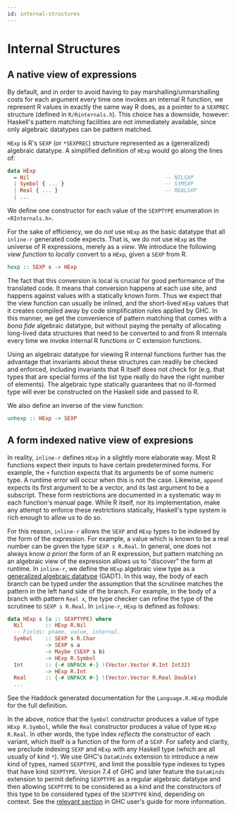 ```yaml
---
id: internal-structures
---
```


Internal Structures
===================

A native view of expressions
----------------------------

By default, and in order to avoid having to pay
marshalling/unmarshalling costs for each argument every time one
invokes an internal R function, we represent R values in exactly the
same way R does, as a pointer to a `SEXPREC` structure (defined in
`R/Rinternals.h`). This choice has a downside, however: Haskell's
pattern matching facilities are not immediately available, since only
algebraic datatypes can be pattern matched.

`HExp` is R's `SEXP` (or `*SEXPREC`) structure represented as
a (generalized) algebraic datatype. A simplified definition of `HExp`
would go along the lines of:

```Haskell
data HExp
  = Nil                                           -- NILSXP
  | Symbol { ... }                                -- SYMSXP
  | Real { ... }                                  -- REALSXP
  | ...
```

We define one constructor for each value of the `SEXPTYPE` enumeration
in `<RInternals.h>`.

For the sake of efficiency, we do *not* use `HExp` as the basic
datatype that all `inline-r` generated code expects. That is, we do
not use `HExp` as the universe of R expressions, merely as a *view*.
We introduce the following *view function* to *locally* convert to
a `HExp`, given a `SEXP` from R.

```Haskell
hexp :: SEXP s -> HExp
```

The fact that this conversion is local is crucial for good performance
of the translated code. It means that conversion happens at each use
site, and happens against values with a statically known form. Thus we
expect that the view function can usually be inlined, and the
short-lived `HExp` values that it creates compiled away by code
simplification rules applied by GHC. In this manner, we get the
convenience of pattern matching that comes with a *bona fide*
algebraic datatype, but without paying the penalty of allocating
long-lived data structures that need to be converted to and from
R internals every time we invoke internal R functions or C extension
functions.

Using an algebraic datatype for viewing R internal functions further
has the advantage that invariants about these structures can readily
be checked and enforced, including invariants that R itself does not
check for (e.g. that types that are special forms of the list type
really do have the right number of elements). The algebraic type
statically guarantees that no ill-formed type will ever be constructed
on the Haskell side and passed to R.

We also define an inverse of the view function:

```Haskell
unhexp :: HExp -> SEXP
```

A form indexed native view of expresions
----------------------------------------

In reality, `inline-r` defines `HExp` in a slightly more elaborate
way. Most R functions expect their inputs to have certain
predetermined forms. For example, the `+` function expects that its
arguments be of some numeric type. A runtime error will occur when
this is not the case. Likewise, `append` expects its first argument to
be a vector, and its last argument to be a subscript. These form
restrictions are documented in a systematic way in each function's
manual page. While R itself, nor its implementation, make any attempt
to enforce these restrictions statically, Haskell's type system is
rich enough to allow us to do so.

For this reason, `inline-r` allows the `SEXP` and `HExp` types to be
indexed by the form of the expression. For example, a value which is
known to be a real number can be given the type `SEXP s R.Real`. In
general, one does not always know *a priori* the form of an
R expression, but pattern matching on an algebraic view of the
expression allows us to "discover" the form at runtime. In `inline-r`,
we define the `HExp` algebraic view type as
a
[generalized algebraic datatype](http://www.haskell.org/ghc/docs/latest/html/users_guide/data-type-extensions.html#gadt)
(GADT). In this way, the body of each branch can be typed under the
assumption that the scrutinee matches the pattern in the left hand
side of the branch. For example, in the body of a branch with pattern
`Real x`, the type checker can refine the type of the scrutinee to
`SEXP s R.Real`. In `inline-r`, `HExp` is defined as follows:

```Haskell
data HExp s (a :: SEXPTYPE) where
  Nil       :: HExp R.Nil
  -- Fields: pname, value, internal.
  Symbol    :: SEXP s R.Char
            -> SEXP s a
            -> Maybe (SEXP s b)
            -> HExp R.Symbol
  Int       :: {-# UNPACK #-} !(Vector.Vector R.Int Int32)
            -> HExp R.Int
  Real      :: {-# UNPACK #-} !(Vector.Vector R.Real Double)
  ...
```

See the Haddock generated documentation for the `Language.R.HExp`
module for the full definition.

In the above, notice that the `Symbol` constructor produces a value of
type `HExp R.Symbol`, while the `Real` constructor produces a value of
type `HExp R.Real`. In other words, the type index *reflects* the
constructor of each variant, which itself is a function of the form of
a `SEXP`. For safety and clarity, we preclude indexing `SEXP` and
`HExp` with any Haskell type (which are all usually of kind `*`). We
use GHC's `DataKinds` extension to introduce a new kind of types,
named `SEXPTYPE`, and limit the possible type indexes to types that
have kind `SEXPTYPE`. Version 7.4 of GHC and later feature the
`DataKinds` extension to permit defining `SEXPTYPE` as a regular
algebraic datatype and then allowing `SEXPTYPE` to be considered as
a kind and the constructors of this type to be considered types of the
`SEXPTYPE` kind, depending on context. See the [relevant
section](http://www.haskell.org/ghc/docs/latest/html/users_guide/promotion.html)
in GHC user's guide for more information.
